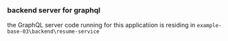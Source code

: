 ### backend server for graphql
the GraphQL server code running for this applicatiion is residing in `example-base-03\backend\resume-service`